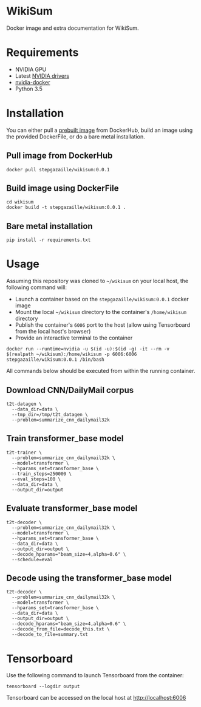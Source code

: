 # WikiSum
Docker image and extra documentation for WikiSum.

# Requirements
- NVIDIA GPU
- Latest [NVIDIA drivers](https://www.nvidia.com/Download/index.aspx?lang=en-us)
- [nvidia-docker](https://github.com/NVIDIA/nvidia-docker)
- Python 3.5

# Installation
You can either pull a [prebuilt image](https://hub.docker.com/r/stepgazaille/wikisum) from DockerHub, build an image using the provided DockerFile, or do a bare metal installation.
## Pull image from DockerHub
```
docker pull stepgazaille/wikisum:0.0.1
```
## Build image using DockerFile
```
cd wikisum
docker build -t stepgazaille/wikisum:0.0.1 .
```
## Bare metal installation
```
pip install -r requirements.txt
```

# Usage
Assuming this repository was cloned to `~/wikisum` on your local host, the following command will:
- Launch a container based on the `stepgazaille/wikisum:0.0.1` docker image
- Mount the local `~/wikisum` directory to the container's `/home/wikisum` directory
- Publish the container's `6006` port to the host (allow using Tensorboard from the local host's browser)
- Provide an interactive terminal to the container
```
docker run --runtime=nvidia -u $(id -u):$(id -g) -it --rm -v $(realpath ~/wikisum):/home/wikisum -p 6006:6006 stepgazaille/wikisum:0.0.1 /bin/bash
```
All commands below should be executed from within the running container.

## Download CNN/DailyMail corpus
```
t2t-datagen \
  --data_dir=data \
  --tmp_dir=/tmp/t2t_datagen \
  --problem=summarize_cnn_dailymail32k
```

## Train transformer_base model
```
t2t-trainer \
  --problem=summarize_cnn_dailymail32k \
  --model=transformer \
  --hparams_set=transformer_base \
  --train_steps=250000 \
  --eval_steps=100 \
  --data_dir=data \
  --output_dir=output
```


## Evaluate transformer_base model
```
t2t-decoder \
  --problem=summarize_cnn_dailymail32k \
  --model=transformer \
  --hparams_set=transformer_base \
  --data_dir=data \
  --output_dir=output \
  --decode_hparams="beam_size=4,alpha=0.6" \
  --schedule=eval
```

## Decode using the transformer_base model
```
t2t-decoder \
  --problem=summarize_cnn_dailymail32k \
  --model=transformer \
  --hparams_set=transformer_base \
  --data_dir=data \
  --output_dir=output \
  --decode_hparams="beam_size=4,alpha=0.6" \
  --decode_from_file=decode_this.txt \
  --decode_to_file=summary.txt
```

# Tensorboard
Use the following command to launch Tensorboard from the container:
```
tensorboard --logdir output
```
Tensorboard can be accessed on the local host at [http://localhost:6006](http://localhost:6006)
